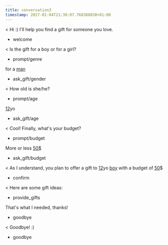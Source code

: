 ```yaml
---
title: conversation3
timestamp: 2017-01-04T21:30:07.768388838+01:00
---
```


< Hi :) I'll help you find a gift for someone you love.
* welcome

< Is the gift for a boy or for a girl?
* prompt/genre

for a [man](genre)
* ask_gift/gender

< How old is she/he?
* prompt/age

[12](number/age)yo
* ask_gift/age

< Cool! Finally, what's your budget?
* prompt/budget

More or less [50$](amount-of-money/budget)
* ask_gift/budget

< As I understand, you plan to offer a gift to [12](confirmAge)yo [boy](confirmGenre) with a budget of [50](confirmBudget)$
* confirm

< Here are some gift ideas:
* provide_gifts

That's what I needed, thanks!
* goodbye

< Goodbye! :)
* goodbye
